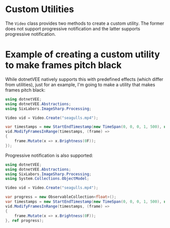 # Custom Utilities
The `Video` class provides two methods to create a custom utility. The former does not support progressive notification and the latter supports progressive notification.

# Example of creating a custom utility to make frames pitch black
While dotnetVEE natively supports this with predefined effects (which differ from utilities), just for an example, I'm going to make a utility that makes frames pitch black:
```cs
using dotnetVEE;
using dotnetVEE.Abstractions;
using SixLabors.ImageSharp.Processing;

Video vid = Video.Create("seagulls.mp4");

var timestamps = new StartEndTimestamp(new TimeSpan(0, 0, 0, 1, 500), new TimeSpan(0, 0, 0, 2, 500));
vid.ModifyFramesInRange(timestamps, (frame) =>
{
    frame.Mutate(x => x.Brightness(0F));
});
```

Progressive notification is also supported:
```cs
using dotnetVEE;
using dotnetVEE.Abstractions;
using SixLabors.ImageSharp.Processing;
using System.Collections.ObjectModel;

Video vid = Video.Create("seagulls.mp4");

var progress = new ObservableCollection<float>();
var timestamps = new StartEndTimestamp(new TimeSpan(0, 0, 0, 1, 500), new TimeSpan(0, 0, 0, 2, 500));
vid.ModifyFramesInRange(timestamps, (frame) =>
{
    frame.Mutate(x => x.Brightness(0F));
}, ref progress);
```
